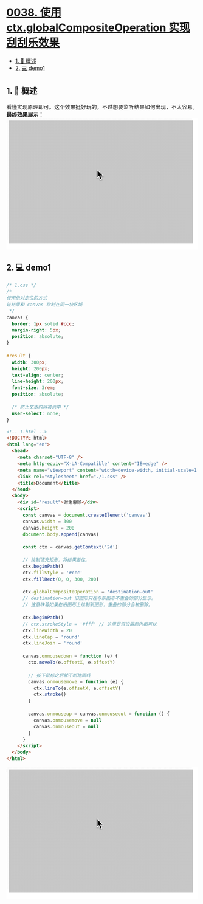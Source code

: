 # [0038. 使用 ctx.globalCompositeOperation 实现刮刮乐效果](https://github.com/Tdahuyou/TNotes.canvas/tree/main/notes/0038.%20%E4%BD%BF%E7%94%A8%20ctx.globalCompositeOperation%20%E5%AE%9E%E7%8E%B0%E5%88%AE%E5%88%AE%E4%B9%90%E6%95%88%E6%9E%9C)

<!-- region:toc -->

- [1. 📝 概述](#1--概述)
- [2. 💻 demo1](#2--demo1)

<!-- endregion:toc -->

## 1. 📝 概述

看懂实现原理即可。这个效果挺好玩的，不过想要监听结果如何出现，不太容易。 **最终效果展示：** ![](assets/使用%20ctx.globalCompositeOperation%20实现刮刮乐效果.gif)

## 2. 💻 demo1

```css
/* 1.css */
/*
使用绝对定位的方式
让结果和 canvas 绘制在同一块区域
 */
canvas {
  border: 1px solid #ccc;
  margin-right: 5px;
  position: absolute;
}

#result {
  width: 300px;
  height: 200px;
  text-align: center;
  line-height: 200px;
  font-size: 3rem;
  position: absolute;

  /* 防止文本内容被选中 */
  user-select: none;
}
```

```html
<!-- 1.html -->
<!DOCTYPE html>
<html lang="en">
  <head>
    <meta charset="UTF-8" />
    <meta http-equiv="X-UA-Compatible" content="IE=edge" />
    <meta name="viewport" content="width=device-width, initial-scale=1.0" />
    <link rel="stylesheet" href="./1.css" />
    <title>Document</title>
  </head>
  <body>
    <div id="result">谢谢惠顾</div>
    <script>
      const canvas = document.createElement('canvas')
      canvas.width = 300
      canvas.height = 200
      document.body.append(canvas)

      const ctx = canvas.getContext('2d')

      // 绘制填充矩形，将结果盖住。
      ctx.beginPath()
      ctx.fillStyle = '#ccc'
      ctx.fillRect(0, 0, 300, 200)

      ctx.globalCompositeOperation = 'destination-out'
      // destination-out 旧图形只在与新图形不重叠的部分显示。
      // 这意味着如果在旧图形上绘制新图形，重叠的部分会被删除。

      ctx.beginPath()
      // ctx.strokeStyle = '#fff' // 这里是否设置颜色都可以
      ctx.lineWidth = 20
      ctx.lineCap = 'round'
      ctx.lineJoin = 'round'

      canvas.onmousedown = function (e) {
        ctx.moveTo(e.offsetX, e.offsetY)

        // 按下鼠标之后就不断地画线
        canvas.onmousemove = function (e) {
          ctx.lineTo(e.offsetX, e.offsetY)
          ctx.stroke()
        }

        canvas.onmouseup = canvas.onmouseout = function () {
          canvas.onmousemove = null
          canvas.onmouseout = null
        }
      }
    </script>
  </body>
</html>
```

![](assets/使用%20ctx.globalCompositeOperation%20实现刮刮乐效果.gif)
